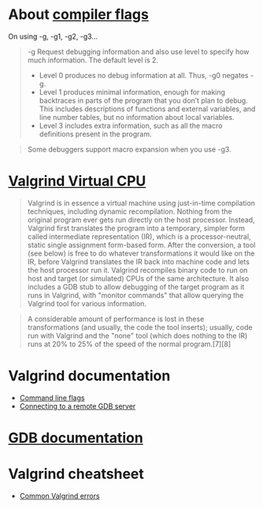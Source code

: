 
# About [compiler flags](https://gcc.gnu.org/onlinedocs/gcc/Debugging-Options.html)
On using -g, -g1, -g2, -g3...

> -g Request debugging information and also use level to specify how much information. 
> The default level is 2.
> - Level 0 produces no debug information at all. Thus, -g0 negates -g.
> - Level 1 produces minimal information, enough for making backtraces in parts of the program that you don’t plan to debug. This includes descriptions of functions and external variables, and line number tables, but no information about local variables.
> - Level 3 includes extra information, such as all the macro definitions present in the program. 

> Some debuggers support macro expansion when you use -g3.

# [Valgrind Virtual CPU](https://en.wikipedia.org/wiki/Valgrind)

> Valgrind is in essence a virtual machine using just-in-time compilation techniques, including dynamic recompilation. Nothing from the original program ever gets run directly on the host processor. Instead, Valgrind first translates the program into a temporary, simpler form called intermediate representation (IR), which is a processor-neutral, static single assignment form-based form. After the conversion, a tool (see below) is free to do whatever transformations it would like on the IR, before Valgrind translates the IR back into machine code and lets the host processor run it. Valgrind recompiles binary code to run on host and target (or simulated) CPUs of the same architecture. It also includes a GDB stub to allow debugging of the target program as it runs in Valgrind, with "monitor commands" that allow querying the Valgrind tool for various information.

> A considerable amount of performance is lost in these transformations (and usually, the code the tool inserts); usually, code run with Valgrind and the "none" tool (which does nothing to the IR) runs at 20% to 25% of the speed of the normal program.[7][8] 

# Valgrind documentation
- [Command line flags](https://www.cs.cmu.edu/afs/cs/academic/class/15213-s03/labs-save/L4/share/doc/valgrind/manual.html#flags)
- [Connecting to a remote GDB server](https://valgrind.org/docs/manual/manual-core-adv.html#manual-core-adv.gdbserver)

# [GDB documentation](https://sourceware.org/gdb/current/onlinedocs/gdb)

# Valgrind cheatsheet

- [Common Valgrind errors](https://bytes.usc.edu/cs104/wiki/valgrind/)